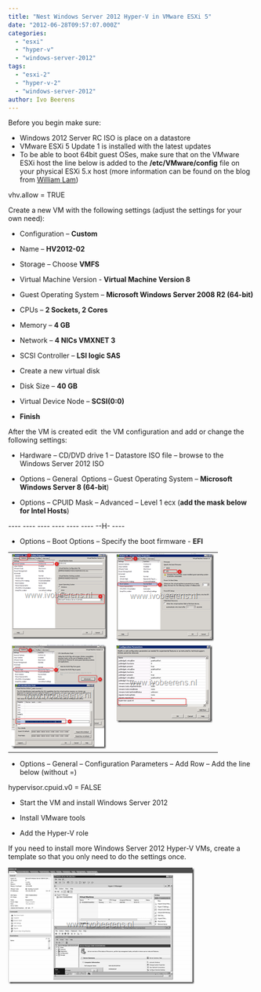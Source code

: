 ```yaml
---
title: "Nest Windows Server 2012 Hyper-V in VMware ESXi 5"
date: "2012-06-28T09:57:07.000Z"
categories: 
  - "esxi"
  - "hyper-v"
  - "windows-server-2012"
tags: 
  - "esxi-2"
  - "hyper-v-2"
  - "windows-server-2012"
author: Ivo Beerens
---
```


Before you begin make sure:

- Windows 2012 Server RC ISO is place on a datastore
- VMware ESXi 5 Update 1 is installed with the latest updates
- To be able to boot 64bit guest OSes, make sure that on the VMware ESXi host the line below is added to the **/etc/VMware/config** file on your physical ESXi 5.x host (more information can be found on the blog from [William Lam](http://www.virtuallyghetto.com/2011/07/how-to-enable-support-for-nested-64bit.html))

vhv.allow = TRUE

Create a new VM with the following settings (adjust the settings for your own need):

- Configuration – **Custom**

- Name – **HV2012-02**

- Storage – Choose **VMFS**

- Virtual Machine Version - **Virtual Machine Version 8**

- Guest Operating System – **Microsoft Windows Server 2008 R2 (64-bit)**

- CPUs – **2 Sockets, 2 Cores**

- Memory – **4 GB**

- Network – **4 NICs VMXNET 3**

- SCSI Controller – **LSI logic SAS**

- Create a new virtual disk

- Disk Size – **40 GB**

- Virtual Device Node – **SCSI(0:0)**

- **Finish**

After the VM is created edit  the VM configuration and add or change the following settings:

- Hardware – CD/DVD drive 1 – Datastore ISO file – browse to the Windows Server 2012 ISO

- Options – General  Options – Guest Operating System – **Microsoft Windows Server 8 (64-bit**)

- Options – CPUID Mask – Advanced – Level 1 ecx (**add the mask below for Intel Hosts**)

---- ---- ---- ---- ---- ---- --H- ----

- Options – Boot Options – Specify the boot firmware - **EFI**

<table border="0" cellspacing="0" cellpadding="2" width="400"><tbody><tr><td valign="top" width="200"><a href="images/image6.png"><img style="background-image: none; border-right-width: 0px; padding-left: 0px; padding-right: 0px; display: inline; border-top-width: 0px; border-bottom-width: 0px; border-left-width: 0px; padding-top: 0px" title="image" border="0" alt="image" src="images/image_thumb6.png" width="196" height="174"></a></td><td valign="top" width="200"><a href="https://www.ivobeerens.nl/wp-content/uploads/2012/06/image7.png"><img style="background-image: none; border-right-width: 0px; padding-left: 0px; padding-right: 0px; display: inline; border-top-width: 0px; border-bottom-width: 0px; border-left-width: 0px; padding-top: 0px" title="image" border="0" alt="image" src="images/image_thumb7.png" width="199" height="178"></a></td></tr><tr><td valign="top" width="200"><a href="https://www.ivobeerens.nl/wp-content/uploads/2012/06/image41.png"><img style="background-image: none; border-right-width: 0px; padding-left: 0px; padding-right: 0px; display: inline; border-top-width: 0px; border-bottom-width: 0px; border-left-width: 0px; padding-top: 0px" title="image" border="0" alt="image" src="images/image4_thumb.png" width="193" height="211"></a></td><td valign="top" width="200"><a href="https://www.ivobeerens.nl/wp-content/uploads/2012/06/image9.png"><img style="background-image: none; border-bottom: 0px; border-left: 0px; padding-left: 0px; padding-right: 0px; display: inline; border-top: 0px; border-right: 0px; padding-top: 0px" title="image" border="0" alt="image" src="images/image_thumb9.png" width="196" height="158"></a></td></tr></tbody></table>

- Options – General – Configuration Parameters – Add Row – Add the line below (without =)

hypervisor.cpuid.v0 = FALSE 

- Start the VM and install Windows Server 2012 

- Install VMware tools

- Add the Hyper-V role

If you need to install more Windows Server 2012 Hyper-V VMs, create a template so that you only need to do the settings once.

[![image](images/image_thumb8.png "image")](images/image8.png)



